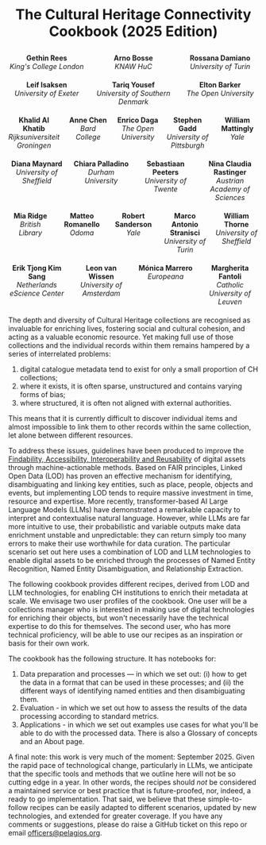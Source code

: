 # <p style="text-align: center">The Cultural Heritage Connectivity Cookbook (2025 Edition)</h2>

<div style="display: grid; grid-template-columns: repeat(3, 1fr); gap: 20px; margin: 20px auto; text-align: center; max-width: 800px;">
  <div><strong>Gethin Rees</strong><br><em>King's College London</em></div>
  <div><strong>Arno Bosse</strong><br><em>KNAW HuC</em></div>
  <div><strong>Rossana Damiano</strong><br><em>University of Turin</em></div>
  <div><strong>Leif Isaksen</strong><br><em>University of Exeter</em></div>
  <div><strong>Tariq Yousef</strong><br><em>University of Southern Denmark</em></div>
  <div><strong>Elton Barker</strong><br><em>The Open University</em></div>
</div>

<div style="margin: 20px auto; text-align: center; max-width: 900px;">
  <!-- First row: 5 people -->
  <div style="display: grid; grid-template-columns: repeat(5, 1fr); gap: 15px; margin-bottom: 20px;">
    <div><strong>Khalid Al Khatib</strong><br><em>Rijksuniversiteit Groningen</em></div>
    <div><strong>Anne Chen</strong><br><em>Bard College</em></div>
    <div><strong>Enrico Daga</strong><br><em>The Open University</em></div>
    <div><strong>Stephen Gadd</strong><br><em>University of Pittsburgh</em></div>
    <div><strong>William Mattingly</strong><br><em>Yale</em></div>
  </div>
  <!-- Second row: 4 people -->
  <div style="display: grid; grid-template-columns: repeat(4, 1fr); gap: 15px; margin-bottom: 20px;">
    <div><strong>Diana Maynard</strong><br><em>University of Sheffield</em></div>
    <div><strong>Chiara Palladino</strong><br><em>Durham University</em></div>
    <div><strong>Sebastiaan Peeters</strong><br><em>University of Twente</em></div>
    <div><strong>Nina Claudia Rastinger</strong><br><em>Austrian Academy of Sciences</em></div>
  </div>
  <!-- Third row: 5 people -->
  <div style="display: grid; grid-template-columns: repeat(5, 1fr); gap: 15px; margin-bottom: 20px;">
    <div><strong>Mia Ridge</strong><br><em>British Library</em></div>
    <div><strong>Matteo Romanello</strong><br><em>Odoma</em></div>
    <div><strong>Robert Sanderson</strong><br><em>Yale</em></div>
    <div><strong>Marco Antonio Stranisci</strong><br><em>University of Turin</em></div>
    <div><strong>William Thorne</strong><br><em>University of Sheffield</em></div>
  </div>
  <!-- Fourth row: 4 people -->
  <div style="display: grid; grid-template-columns: repeat(4, 1fr); gap: 15px;">
    <div><strong>Erik Tjong Kim Sang</strong><br><em>Netherlands eScience Center</em></div>
    <div><strong>Leon van Wissen</strong><br><em>University of Amsterdam</em></div>
    <div><strong>Mónica Marrero</strong><br><em>Europeana</em></div>
    <div><strong>Margherita Fantoli</strong><br><em>Catholic University of Leuven</em></div>
  </div>
</div>

The depth and diversity of Cultural Heritage collections are recognised as invaluable for enriching lives, fostering social and cultural cohesion, and acting as a valuable economic resource. Yet making full use of those collections and the individual records within them remains hampered by a series of interrelated problems:
1.	digital catalogue metadata tend to exist for only a small proportion of CH collections;
2.	where it exists, it is often sparse, unstructured and contains varying forms of bias;
3.	where structured, it is often not aligned with external authorities.

This means that it is currently difficult to discover individual items and almost impossible to link them to other records within the same collection, let alone between different resources.

To address these issues, guidelines have been produced to improve the [Findability, Accessibility, Interoperability and Reusability]([https://www.go-fair.org/fair-principles/]) of digital assets through machine-actionable methods. Based on FAIR principles, Linked Open Data (LOD) has proven an effective mechanism for identifying, disambiguating and linking key entities, such as place, people, objects and events, but implementing LOD tends to require massive investment in time, resource and expertise. More recently, transformer-based AI Large Language Models (LLMs) have demonstrated a remarkable capacity to interpret and contextualise natural language. However, while LLMs are far more intuitive to use, their probabilistic and variable outputs make data enrichment unstable and unpredictable: they can return simply too many errors to make their use worthwhile for data curation. The particular scenario set out here uses a combination of LOD and LLM technologies to enable digital assets to be enriched through the processes of Named Entity Recognition, Named Entity Disambiguation, and Relationship Extraction. 

The following cookbook provides different recipes, derived from LOD and LLM technologies, for enabling CH institutions to enrich their metadata at scale. We envisage two user profiles of the cookbook. One user will be a collections manager who is interested in making use of digital technologies for enriching their objects, but won't necessarily have the technical expertise to do this for themselves. The second user, who has more technical proficiency, will be able to use our recipes as an inspiration or basis for their own work.

The cookbook has the following structure. It has notebooks for:
1. Data preparation and processes — in which we set out: (i) how to get the data in a format that can be used in these processes; and (ii) the different ways of identifying named entities and then disambiguating them.
2. Evaluation - in which we set out how to assess the results of the data processing according to standard metrics.
3. Applications - in which we set out examples use cases for what you'll be able to do with the processed data.
There is also a Glossary of concepts and an About page.

A final note: this work is very much of the moment: September 2025. Given the rapid pace of technological change, particularly in LLMs, we anticipate that the specific tools and methods that we outline here will not be so cutting edge in a year. In other words, the recipes should *not* be considered a maintained service or best practice that is future-proofed, nor, indeed, a ready to go implementation. That said, we believe that these simple-to-follow recipes can be easily adapted to different scenarios, updated by new technologies, and extended for greater coverage. If you have any comments or suggestions, please do raise a GitHub ticket on this repo or email officers@pelagios.org.

